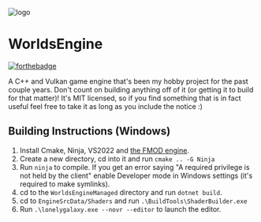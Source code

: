 ![logo](EngineData/UI/Editor/Images/logo_no_background.png)
# WorldsEngine

[![forthebadge](https://forthebadge.com/images/badges/powered-by-black-magic.svg)](https://forthebadge.com)

A C++ and Vulkan game engine that's been my hobby project for the past couple years. Don't count on building anything off of it (or getting it to build for that matter)!
It's MIT licensed, so if you find something that is in fact useful feel free to take it as long as you include the notice :)

## Building Instructions (Windows)

1. Install Cmake, Ninja, VS2022 and [the FMOD engine](https://www.fmod.com/download#fmodstudio).
2. Create a new directory, cd into it and run `cmake .. -G Ninja`
3. Run `ninja` to compile. If you get an error saying "A required privilege is not held by the client" enable Developer mode in Windows settings (it's required to make symlinks).
4. cd to the `WorldsEngineManaged` directory and run `dotnet build`.
5. cd to `EngineSrcData/Shaders` and run `.\BuildTools\ShaderBuilder.exe`
6. Run `.\lonelygalaxy.exe --novr --editor` to launch the editor.
